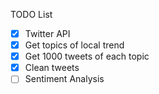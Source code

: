 TODO List

- [x] Twitter API
- [x] Get topics of local trend
- [x] Get 1000 tweets of each topic
- [x] Clean tweets
- [ ] Sentiment Analysis